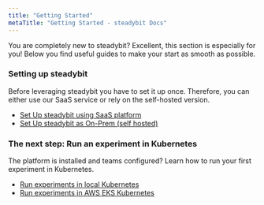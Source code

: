 ```yaml
---
title: "Getting Started"
metaTitle: "Getting Started - steadybit Docs"
---
```

You are completely new to steadybit? Excellent, this section is especially for you!
Below you find useful guides to make your start as smooth as possible.

### Setting up steadybit
Before leveraging steadybit you have to set it up once. Therefore, you can either use our SaaS service or rely on the self-hosted version.

* [Set Up steadybit using SaaS platform](getting-started/10-set-up-saas)
* [Set Up steadybit as On-Prem (self hosted)](getting-started/20-set-up-onprem)

### The next step: Run an experiment in Kubernetes
The platform is installed and teams configured? Learn how to run your first experiment in Kubernetes.

* [Run experiments in local Kubernetes](getting-started/30-run-experiment-local)
* [Run experiments in AWS EKS Kubernetes](getting-started/40-run-experiment-eks)



